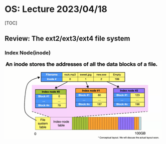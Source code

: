 # OS: Lecture 2023/04/18

[TOC]

## Review: The ext2/ext3/ext4 file system

### Index Node(inode)

![image-20230420111057076](./image-20230420111057076.png)